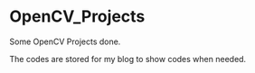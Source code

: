 # OpenCV_Projects

Some OpenCV Projects done.

The codes are stored for my blog to show codes when needed. 

